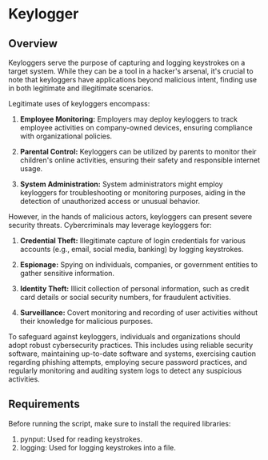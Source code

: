 # Keylogger

## Overview
Keyloggers serve the purpose of capturing and logging keystrokes on a target system. While they can be a tool in a hacker's arsenal, it's crucial to note that keyloggers have applications beyond malicious intent, finding use in both legitimate and illegitimate scenarios.

Legitimate uses of keyloggers encompass:

1. **Employee Monitoring:** Employers may deploy keyloggers to track employee activities on company-owned devices, ensuring compliance with organizational policies.

2. **Parental Control:** Keyloggers can be utilized by parents to monitor their children's online activities, ensuring their safety and responsible internet usage.

3. **System Administration:** System administrators might employ keyloggers for troubleshooting or monitoring purposes, aiding in the detection of unauthorized access or unusual behavior.

However, in the hands of malicious actors, keyloggers can present severe security threats. Cybercriminals may leverage keyloggers for:

1. **Credential Theft:** Illegitimate capture of login credentials for various accounts (e.g., email, social media, banking) by logging keystrokes.

2. **Espionage:** Spying on individuals, companies, or government entities to gather sensitive information.

3. **Identity Theft:** Illicit collection of personal information, such as credit card details or social security numbers, for fraudulent activities.

4. **Surveillance:** Covert monitoring and recording of user activities without their knowledge for malicious purposes.

To safeguard against keyloggers, individuals and organizations should adopt robust cybersecurity practices. This includes using reliable security software, maintaining up-to-date software and systems, exercising caution regarding phishing attempts, employing secure password practices, and regularly monitoring and auditing system logs to detect any suspicious activities.

## Requirements
Before running the script, make sure to install the required libraries:

1. pynput: Used for reading keystrokes.
2. logging: Used for logging keystrokes into a file.
